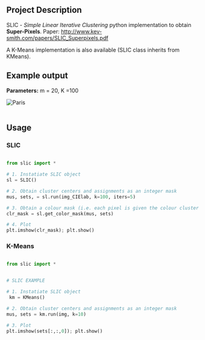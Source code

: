 ## Project Description

SLIC - *Simple Linear Iterative Clustering* python implementation to obtain **Super-Pixels**. 
Paper: http://www.kev-smith.com/papers/SLIC_Superpixels.pdf

A K-Means implementation is also available (SLIC class inherits from KMeans).


## Example output

**Parameters:** m = 20, K =100

<table style="width:70%">
  <tr>
  <img src="https://github.com/mgamal96/Segmenation/blob/master/imgs/bear_superpixels.png?raw=true" alt="Paris" class="center">
  </tr>
</table>

## Usage

### SLIC

``` Python

from slic import *

# 1. Instatiate SLIC object 
sl = SLIC()

# 2. Obtain cluster centers and assignments as an integer mask
mus, sets, = sl.run(img_CIElab, k=100, iters=5)

# 3. Obtain a colour mask (i.e. each pixel is given the colour cluster center it's assigned to)
clr_mask = sl.get_color_mask(mus, sets) 

# 4. Plot
plt.imshow(clr_mask); plt.show()

```


### K-Means

``` Python

from slic import *


# SLIC EXAMPLE

# 1. Instatiate SLIC object 
 km = KMeans()

# 2. Obtain cluster centers and assignments as an integer mask
mus, sets = km.run(img, k=10)

# 3. Plot
plt.imshow(sets[:,:,0]); plt.show()

```


